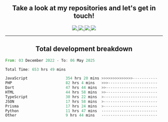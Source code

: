 <h2 align="center">
  Take a look at my repositories and let's get in touch!
</h2>
<p align="center">
  <a href="https://www.instagram.com/rayhanarkan?igsh=MXM3dHhmMTZ3ZWVsaA==">
    <img src="https://img.icons8.com/material-outlined/30/689d6a/instagram.png"/>
  </a>
  <a href="https://www.linkedin.com/in/rayhanarkan/">
    <img src="https://img.icons8.com/material-outlined/30/689d6a/linkedin.png"/>
  </a>
  <a href="">
    <img src="https://img.icons8.com/material-outlined/30/689d6a/geography.png"/>
  </a>
  <a href="mailto:rayhanarkan30@gmail.com">
    <img src="https://img.icons8.com/material-outlined/30/689d6a/email.png"/>
  </a>
</p>

---

<h2 align="center">Total development breakdown</h2>

<p align="center">
<!--START_SECTION:waka-->

```rust
From: 03 December 2022 - To: 06 May 2025

Total Time: 653 hrs 49 mins

JavaScript                 354 hrs 20 mins >>>>>>>>>>>>>>-----------   54.20 %
PHP                        82 hrs 4 mins   >>>----------------------   12.55 %
Dart                       47 hrs 44 mins  >>-----------------------   07.30 %
HTML                       44 hrs 58 mins  >>-----------------------   06.88 %
TypeScript                 30 hrs 22 mins  >------------------------   04.64 %
JSON                       17 hrs 58 mins  >------------------------   02.75 %
Prisma                     17 hrs 24 mins  >------------------------   02.66 %
Python                     11 hrs 47 mins  -------------------------   01.80 %
Other                      9 hrs 44 mins   -------------------------   01.49 %
```

<!--END_SECTION:waka-->
</p>
